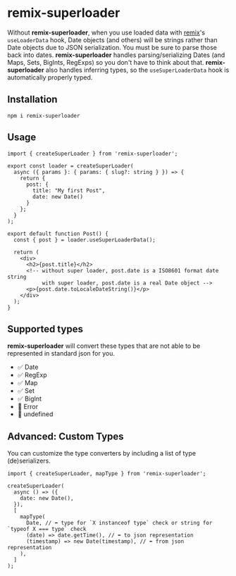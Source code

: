 # remix-superloader

Without **remix-superloader**, when you use loaded data with [remix](https://remix.run/)'s `useLoaderData` hook, Date objects (and others) will be strings rather than Date objects due to JSON serialization. You must be sure to parse those back into dates. **remix-superloader** handles parsing/serializing Dates (and Maps, Sets, BigInts, RegExps) so you don't have to think about that. **remix-superloader** also handles inferring types, so the `useSuperLoaderData` hook is automatically properly typed.

## Installation

```shell
npm i remix-superloader
```

## Usage

```tsx
import { createSuperLoader } from 'remix-superloader';

export const loader = createSuperLoader(
  async ({ params }: { params: { slug?: string } }) => {
    return {
      post: {
        title: "My first Post",
        date: new Date()
      }
    };
  }
);

export default function Post() {
  const { post } = loader.useSuperLoaderData();

  return (
    <div>
      <h2>{post.title}</h2>
      <!-- without super loader, post.date is a ISO8601 format date string
           with super loader, post.date is a real Date object -->
      <p>{post.date.toLocaleDateString()}</p>
    </div>
  );
}
```

## Supported types

**remix-superloader** will convert these types that are not able to be represented in standard json for you.

- ✅ Date
- ✅ RegExp
- ✅ Map
- ✅ Set
- ✅ BigInt
- 🚫 Error
- 🚫 undefined

## Advanced: Custom Types

You can customize the type converters by including a list of type (de)serializers.

```tsx
import { createSuperLoader, mapType } from 'remix-superloader';

createSuperLoader(
  async () => ({
    date: new Date(),
  }),
  [
    mapType(
      Date, // ⬅️ type for `X instanceof type` check or string for `typeof X === type` check
      (date) => date.getTime(), // ⬅️ to json representation
      (timestamp) => new Date(timestamp), // ⬅️ from json representation
    ),
  ]
);
```
